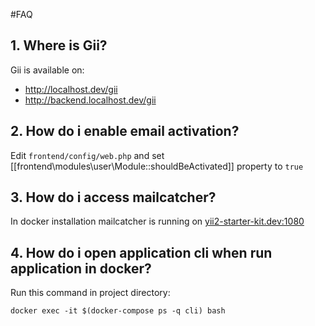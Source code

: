 #FAQ
## 1. Where is Gii?
Gii is available on:
- http://localhost.dev/gii
- http://backend.localhost.dev/gii

## 2. How do i enable email activation?
Edit ``frontend/config/web.php`` and set [[frontend\modules\user\Module::shouldBeActivated]] property to ``true``

## 3. How do i access mailcatcher?
In docker installation mailcatcher is running on [yii2-starter-kit.dev:1080](yii2-starter-kit.dev:1080)

## 4. How do i open application cli when run application in docker?
Run this command in project directory:
```
docker exec -it $(docker-compose ps -q cli) bash
```